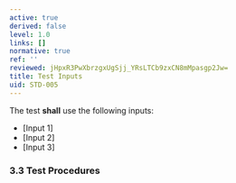 ```yaml
---
active: true
derived: false
level: 1.0
links: []
normative: true
ref: ''
reviewed: jHpxR3PwXbrzgxUgSjj_YRsLTCb9zxCN8mMpasgp2Jw=
title: Test Inputs
uid: STD-005
---
```


The test **shall** use the following inputs:
- [Input 1]
- [Input 2]
- [Input 3]

### 3.3 Test Procedures 